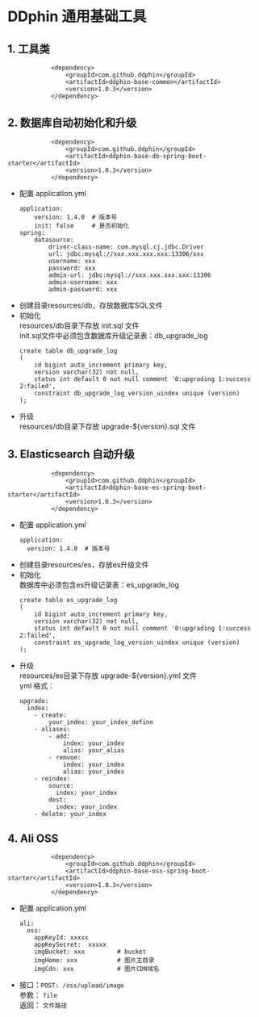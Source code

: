 # DDphin 通用基础工具

## 1. 工具类
```$xslt
            <dependency>
                <groupId>com.github.ddphin</groupId>
                <artifactId>ddphin-base-common</artifactId>
                <version>1.0.3</version>
            </dependency>
```

## 2. 数据库自动初始化和升级
```$xslt
            <dependency>
                <groupId>com.github.ddphin</groupId>
                <artifactId>ddphin-base-db-spring-boot-starter</artifactId>
                <version>1.0.3</version>
            </dependency>
```
- 配置
application.yml
    ```$xslt
    application:
        version: 1.4.0  # 版本号
        init: false     # 是否初始化
    spring:
        datasource:
            driver-class-name: com.mysql.cj.jdbc.Driver
            url: jdbc:mysql://xxx.xxx.xxx.xxx:13306/xxx
            username: xxx
            password: xxx
            admin-url: jdbc:mysql://xxx.xxx.xxx.xxx:13306
            admin-username: xxx
            admin-password: xxx              
    ```
- 创建目录resources/db，存放数据库SQL文件
- 初始化 
<br>resources/db目录下存放 init.sql 文件
<br>init.sql文件中必须包含数据库升级记录表：db_upgrade_log
    ```$xslt
    create table db_upgrade_log
    (
        id bigint auto_increment primary key,
        version varchar(32) not null,
        status int default 0 not null comment '0:upgrading 1:success 2:failed',
        constraint db_upgrade_log_version_uindex unique (version)
    );

    ```
- 升级
<br>resources/db目录下存放 upgrade-${version}.sql 文件

## 3. Elasticsearch 自动升级
```$xslt
            <dependency>
                <groupId>com.github.ddphin</groupId>
                <artifactId>ddphin-base-es-spring-boot-starter</artifactId>
                <version>1.0.3</version>
            </dependency>
```
- 配置
application.yml
    ```$xslt
    application:
      version: 1.4.0  # 版本号
    ```
- 创建目录resources/es，存放es升级文件
- 初始化 
<br>数据库中必须包含es升级记录表：es_upgrade_log
    ```$xslt
    create table es_upgrade_log
    (
        id bigint auto_increment primary key,
        version varchar(32) not null,
        status int default 0 not null comment '0:upgrading 1:success 2:failed',
        constraint es_upgrade_log_version_uindex unique (version)
    );

    ```
- 升级
<br>resources/es目录下存放 upgrade-${version}.yml 文件
<br>yml 格式：
    ```$xslt
    upgrade:
      index:
        - create:
            your_index: your_index_define
        - aliases:
            - add:
                index: your_index
                alias: your_alias
            - remvoe:
                index: your_index
                alias: your_index
        - reindex:
            source:
              index: your_index
            dest:
              index: your_index    
        - delete: your_index                 
    ```

## 4. Ali OSS 
```$xslt
            <dependency>
                <groupId>com.github.ddphin</groupId>
                <artifactId>ddphin-base-oss-spring-boot-starter</artifactId>
                <version>1.0.3</version>
            </dependency>
```
- 配置
application.yml
    ```$xslt
    ali:
      oss:
        appKeyId: xxxxx
        appKeySecret:  xxxxx
        imgBucket: xxx         # bucket
        imgHome: xxx           # 图片主目录
        imgCdn: xxx            # 图片CDN域名
    ```
- 接口：`POST: /oss/upload/image`
<br>参数： `file` 
<br>返回： `文件路径`
